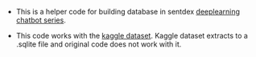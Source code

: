 + This is a helper code for building database in sentdex [deeplearning chatbot series](https://www.youtube.com/watch?v=9os9uQJqDbI).

+ This code works with the [kaggle dataset](https://www.kaggle.com/reddit/reddit-comments-may-2015). Kaggle dataset extracts to a .sqlite file and original code does not work with it.




